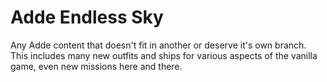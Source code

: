# Adde Endless Sky
Any Adde content that doesn't fit in another or deserve it's own branch. This includes many new outfits and ships for various aspects of the vanilla game, even new missions here and there.